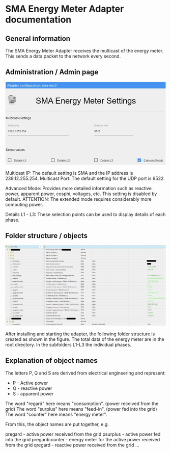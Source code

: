
# SMA Energy Meter Adapter documentation

## General information

The SMA Energy Meter Adapter receives the multicast of the energy meter. This sends a data packet to the network every second.

## Administration / Admin page
![Adapter_admin_config](img/adminpage.png)

Multicast IP: The default setting is SMA and the IP address is 239.12.255.254.
Multicast Port: The default setting for the UDP port is 9522.

Advanced Mode: Provides more detailed information such as reactive power, apparent power, cosphi, voltages, etc. This setting is disabled by default.
ATTENTION: The extended mode requires considerably more computing power.

Details L1 - L3: These selection points can be used to display details of each phase.

## Folder structure / objects
![Adapter_overview](img/overview.png)

After installing and starting the adapter, the following folder structure is created as shown in the figure. The total data of the energy meter are in the root directory. In the subfolders L1-L3 the individual phases.

## Explanation of object names
The letters P, Q and S are derived from electrical engineering and represent:
* P - Active power
* Q - reactive power
* S - apparent power

The word "regard" here means "consumption". (power received from the grid)
The word "surplus" here means "feed-in". (power fed into the grid)
The word "counter" here means "energy meter".

From this, the object names are put together, e.g.

pregard - active power received from the grid
psurplus - active power fed into the grid
pregardcounter - energy meter for the active power received from the grid
qregard - reactive power received from the grid
...
